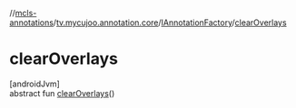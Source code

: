 //[mcls-annotations](../../../index.md)/[tv.mycujoo.annotation.core](../index.md)/[IAnnotationFactory](index.md)/[clearOverlays](clear-overlays.md)

# clearOverlays

[androidJvm]\
abstract fun [clearOverlays](clear-overlays.md)()
